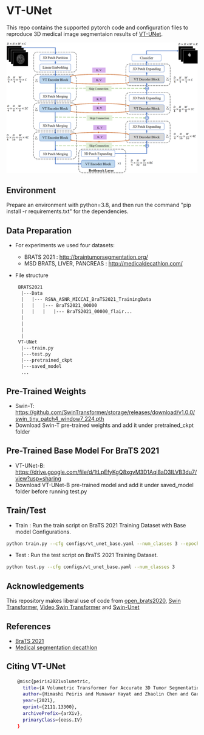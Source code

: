 # VT-UNet
This repo contains the supported pytorch code and configuration files to reproduce 3D medical image segmentaion results of [VT-UNet](https://arxiv.org/pdf/2111.13300.pdf). 


![VT-UNet Architecture](img/vt_unet.png?raw=true)

## Environment
Prepare an environment with python=3.8, and then run the command "pip install -r requirements.txt" for the dependencies.

## Data Preparation
- For experiments we used four datasets:
    - BRATS 2021 : http://braintumorsegmentation.org/
    - MSD BRATS, LIVER, PANCREAS : http://medicaldecathlon.com/

- File structure
    ```
     BRATS2021
      |---Data
      |   |--- RSNA_ASNR_MICCAI_BraTS2021_TrainingData
      |   |   |--- BraTS2021_00000
      |   |   |   |--- BraTS2021_00000_flair...
      |   
      |              
      |   
      |
     VT-UNet
      |---train.py
      |---test.py
      |---pretrained_ckpt
      |---saved_model
      ...
    ```

## Pre-Trained Weights
- Swin-T: https://github.com/SwinTransformer/storage/releases/download/v1.0.0/swin_tiny_patch4_window7_224.pth
- Download Swin-T pre-trained weights and add it under pretrained_ckpt folder

## Pre-Trained Base Model For BraTS 2021
- VT-UNet-B: https://drive.google.com/file/d/1tLpEfyKgQ8xgvM3D1Aqi8aD3ILVB3du7/view?usp=sharing
- Download VT-UNet-B pre-trained model and add it under saved_model folder before running test.py

## Train/Test
- Train : Run the train script on BraTS 2021 Training Dataset with Base model Configurations. 
```bash
python train.py --cfg configs/vt_unet_base.yaml --num_classes 3 --epochs 350
```

- Test : Run the test script on BraTS 2021 Training Dataset. 
```bash
python test.py --cfg configs/vt_unet_base.yaml --num_classes 3
```

## Acknowledgements
This repository makes liberal use of code from [open_brats2020](https://github.com/lescientifik/open_brats2020), [Swin Transformer](https://github.com/microsoft/Swin-Transformer), [Video Swin Transformer](https://github.com/SwinTransformer/Video-Swin-Transformer) and [Swin-Unet](https://github.com/HuCaoFighting/Swin-Unet)

## References
* [BraTS 2021](http://braintumorsegmentation.org/)
* [Medical segmentation decathlon](http://medicaldecathlon.com/)

## Citing VT-UNet
```bash
    @misc{peiris2021volumetric,
      title={A Volumetric Transformer for Accurate 3D Tumor Segmentation}, 
      author={Himashi Peiris and Munawar Hayat and Zhaolin Chen and Gary Egan and Mehrtash Harandi},
      year={2021},
      eprint={2111.13300},
      archivePrefix={arXiv},
      primaryClass={eess.IV}
    }
```



